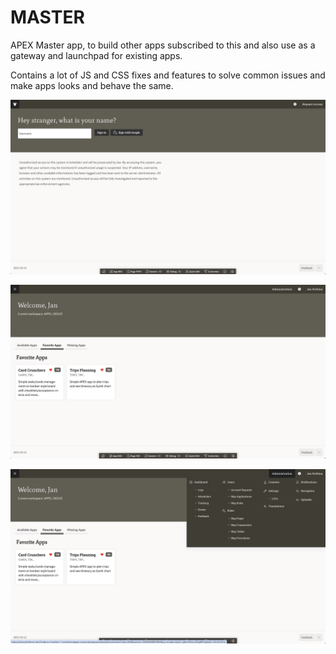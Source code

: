 # MASTER
APEX Master app, to build other apps subscribed to this and also use as a gateway and launchpad for existing apps.

Contains a lot of JS and CSS fixes and features to solve common issues and make apps looks and behave the same.

![Screen](https://github.com/jkvetina/MASTER/blob/main/screens/10_login.png?raw=true)

![Screen](https://github.com/jkvetina/MASTER/blob/main/screens/01_homepage.png?raw=true)

![Screen](https://github.com/jkvetina/MASTER/blob/main/screens/02_menu.png?raw=true)

